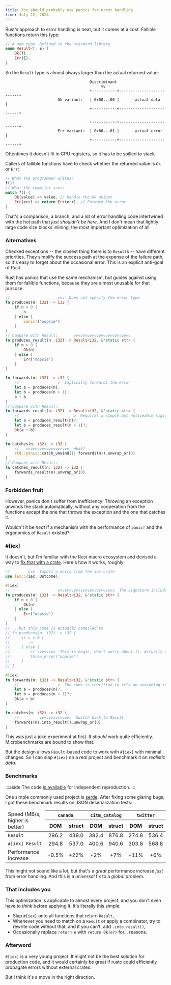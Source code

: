 ```yaml
---
title: You should probably use panics for error handling
time: July 22, 2024
---
```


Rust's approach to error handling is neat, but it comes at a cost. Fallible functions return this type:

```rust
// A sum type. Defined in the standard library.
enum Result<T, E> {
    Ok(T),
    Err(E),
}
```

So the `Result` type is almost always larger than the actual returned value:

```
                                     Discriminant
                                          vv
                                     +-----------+--------------------------+
                       Ok variant:   | 0x00...00 |       actual data        |
                                     +-----------+--------------------------+

                                     +-----------+--------------------------+
                       Err variant:  | 0x00...01 |       actual error       |
                                     +-----------+--------------------------+
```

Oftentimes it doesn't fit in CPU registers, so it has to be spilled to stack.

Callers of fallible functions have to check whether the returned value is `Ok` or `Err`:

```rust
// What the programmer writes:
f()?
// What the compiler sees:
match f() {
    Ok(value) => value, // Handle the Ok output
    Err(err) => return Err(err), // Forward the error
}
```

That's a comparison, a branch, and a lot of error handling code intertwined with the hot path that *just shouldn't be here*. And I don't mean that lightly: large code size blocks inlining, the most important optimization of all.

### Alternatives

Checked exceptions -- the closest thing there is to `Result`s -- have different priorities. They simplify the success path at the expense of the failure path, so it's easy to forget about the occasional error. This is an explicit anti-goal of Rust.

Rust has panics that use the same mechanism, but guides against using them for fallible functions, because they are almost unusable for that pursose:

```rust
//                     vvv  Does not specify the error type
fn produces(n: i32) -> i32 {
    if n > 0 {
        n
    } else {
        panic!("oopsie")
    }
}
// Compare with Result:       vvvvvvvvvvvvvvvvvvvvvvvvv
fn produces_result(n: i32) -> Result<i32, &'static str> {
    if n > 0 {
        Ok(n)
    } else {
        Err("oopsie")
    }
}

fn forwards(n: i32) -> i32 {
    //                 v  Implicitly forwards the error
    let a = produces(n);
    let b = produces(n + 1);
    a + b
}
// Compare with Result:
fn forwards_result(n: i32) -> Result<i32, &'static str> {
    //                        v  Requires a simple but noticeable sigil
    let a = produces_result(n)?;
    let b = produces_result(n + 1)?;
    Ok(a + b)
}

fn catches(n: i32) -> i32 {
    //   vvvvvvvvvvvvvvvvvvv  What?
    std::panic::catch_unwind(|| forwards(n)).unwrap_or(0)
}
// Compare with Result:
fn catches_result(n: i32) -> i32 {
    forwards_result(n).unwrap_or(0)
}
```


### Forbidden fruit

However, panics don't suffer from inefficiency! Throwing an exception unwinds the stack automatically, without any cooperation from the functions except the one that throws the exception and the one that catches it.

Wouldn't it be *neat* if a mechanism with the performance of `panic!` and the ergonomics of `Result` existed?


### #[iex]

It doesn't, but I'm familiar with the Rust macro ecosystem and devised a way to [fix that with a crate](https://docs.rs/iex/latest/iex/). Here's how it works, roughly:

```rust
//        vvv  Import a macro from the iex crate
use iex::{iex, Outcome};

#[iex]
//                     vvvvvvvvvvvvvvvvvvvvvvvvv  The signature includes the error...
fn produces(n: i32) -> Result<i32, &'static str> {
    if n > 0 {
        Ok(n)
    } else {
        Err("oopsie")
    }
}
// ...but this code is actually compiled to 
// fn produces(n: i32) -> i32 {
//     if n > 0 {
//         n
//     } else {
//         // vvvvvvvv  This is magic, don't worry about it. Actually throws a panic
//         throw_error("oopsie")
//     }
// }

#[iex]
fn forwards(n: i32) -> Result<i32, &'static str> {
    //                 v  The code is rewritten to rely on unwinding instead of matching
    let a = produces(n)?;
    let b = produces(n + 1)?;
    Ok(a + b)
}

fn catches(n: i32) -> i32 {
    //         vvvvvvvvvvvvvv  Switch back to Result
    forwards(n).into_result().unwrap_or(0)
}
```

This was just a joke experiment at first. It *should* work quite efficiently. Microbenchmarks are bound to show that.

But the design allows `Result`-based code to work with `#[iex]` with minimal changes. So I can slap `#[iex]` on a *real* project and benchmark it on *realistic data*.

### Benchmarks

:::aside
The code [is available](https://github.com/orgs/iex-rs/repositories) for independent reproduction.
:::

One simple commonly used project is [serde](https://serde.rs). After fixing some glaring bugs, I got these benchmark results on JSON deserialization tests:

<table>
    <thead>
        <tr>
            <td rowspan="2">Speed (MB/s, higher is better)</td>
            <th colspan="2"><code>canada</code></th>
            <th colspan="2"><code>citm_catalog</code></th>
            <th colspan="2"><code>twitter</code></th>
        </tr>
        <tr>
            <th>DOM</th>
            <th>struct</th>
            <th>DOM</th>
            <th>struct</th>
            <th>DOM</th>
            <th>struct</th>
        </tr>
    </thead>
    <tbody>
        <tr>
            <td><code>Result</code></td>
            <td align="center">296.2</td>
            <td align="center">439.0</td>
            <td align="center">392.4</td>
            <td align="center">876.8</td>
            <td align="center">274.8</td>
            <td align="center">536.4</td>
        </tr>
        <tr>
            <td><code>#[iex] Result</code></td>
            <td align="center">294.8</td>
            <td align="center">537.0</td>
            <td align="center">400.6</td>
            <td align="center">940.6</td>
            <td align="center">303.8</td>
            <td align="center">568.8</td>
        </tr>
        <tr>
            <td>Performance increase</td>
            <td align="center">-0.5%</td>
            <td align="center">+22%</td>
            <td align="center">+2%</td>
            <td align="center">+7%</td>
            <td align="center">+11%</td>
            <td align="center">+6%</td>
        </tr>
    </tbody>
</table>

<aside-inline-here />

This might not sound like a lot, but that's a *great* performance increase *just* from error handling. And this is a *universal* fix to a *global* problem.

### That includes you

This optimization is applicable to almost every project, and you don't even have to *think* before applying it. It's literally this simple:

- Slap `#[iex]` onto all functions that return `Result`,
- Whenever you need to match on a `Result` or apply a combinator, try to rewrite code without that, and if you can't, add `.into_result()`,
- Occasionally replace `return e` with `return Ok(e?)` for... reasons.

### Afterword

`#[iex]` is a very young project. It might not be the best solution for production code, and it would certainly be great if rustc could efficiently propagate errors without external crates.

But I think it's a move in the right direction.
